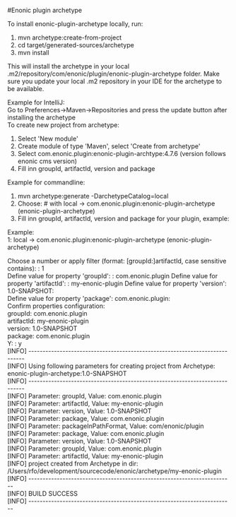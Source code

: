 #Enonic plugin archetype

To install enonic-plugin-archetype locally, run:

1. mvn archetype:create-from-project
2. cd target/generated-sources/archetype
3. mvn install

This will install the archetype in your local .m2/repository/com/enonic/plugin/enonic-plugin-archetype folder.
Make sure you update your local .m2 repository in your IDE for the archetype to be available.

Example for IntelliJ:  
Go to Preferences->Maven->Repositories and press the update button after installing the archetype  
To create new project from archetype:  

1. Select 'New module'  
2. Create module of type 'Maven', select 'Create from archetype'  
3. Select com.enonic.plugin:enonic-plugin-archtype:4.7.6 (version follows enonic cms version)  
4. Fill inn groupId, artifactId, version and package  

Example for commandline:       

1. mvn archetype:generate -DarchetypeCatalog=local  
2. Choose: # with local -> com.enonic.plugin:enonic-plugin-archetype (enonic-plugin-archetype)
3. Fill inn groupId, artifactId, version and package for your plugin, example:

Example:    
1: local -> com.enonic.plugin:enonic-plugin-archetype (enonic-plugin-archetype) 

Choose a number or apply filter (format: [groupId:]artifactId, case sensitive contains): : 1    
Define value for property 'groupId': : com.enonic.plugin 
Define value for property 'artifactId': : my-enonic-plugin 
Define value for property 'version':  1.0-SNAPSHOT:  
Define value for property 'package':  com.enonic.plugin:  
Confirm properties configuration:  
groupId: com.enonic.plugin  
artifactId: my-enonic-plugin  
version: 1.0-SNAPSHOT   
package: com.enonic.plugin   
 Y: : y   
[INFO] ----------------------------------------------------------------------------   
[INFO] Using following parameters for creating project from Archetype: enonic-plugin-archetype:1.0-SNAPSHOT   
[INFO] ----------------------------------------------------------------------------   
[INFO] Parameter: groupId, Value: com.enonic.plugin   
[INFO] Parameter: artifactId, Value: my-enonic-plugin   
[INFO] Parameter: version, Value: 1.0-SNAPSHOT   
[INFO] Parameter: package, Value: com.enonic.plugin   
[INFO] Parameter: packageInPathFormat, Value: com/enonic/plugin   
[INFO] Parameter: package, Value: com.enonic.plugin   
[INFO] Parameter: version, Value: 1.0-SNAPSHOT   
[INFO] Parameter: groupId, Value: com.enonic.plugin   
[INFO] Parameter: artifactId, Value: my-enonic-plugin    
[INFO] project created from Archetype in dir: /Users/rfo/development/sourcecode/enonic/archetype/my-enonic-plugin   
[INFO] ------------------------------------------------------------------------   
[INFO] BUILD SUCCESS   
[INFO] ------------------------------------------------------------------------   